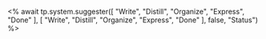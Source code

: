 <% await tp.system.suggester([
"Write", 
"Distill", 
"Organize", 
"Express", 
"Done"
], [
"Write", 
"Distill", 
"Organize", 
"Express", 
"Done"
], false, "Status") %>
